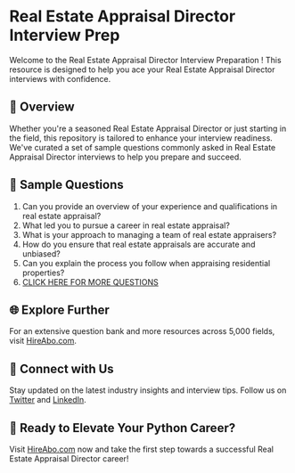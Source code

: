 # Real Estate Appraisal Director Interview Prep

Welcome to the Real Estate Appraisal Director Interview Preparation ! This resource is designed to help you ace your Real Estate Appraisal Director interviews with confidence.

## 🚀 Overview

Whether you're a seasoned Real Estate Appraisal Director or just starting in the field, this repository is tailored to enhance your interview readiness. We've curated a set of sample questions commonly asked in Real Estate Appraisal Director interviews to help you prepare and succeed.

## 📝 Sample Questions

1. Can you provide an overview of your experience and qualifications in real estate appraisal?
2. What led you to pursue a career in real estate appraisal?
3. What is your approach to managing a team of real estate appraisers?
4. How do you ensure that real estate appraisals are accurate and unbiased?
5. Can you explain the process you follow when appraising residential properties?
6. [CLICK HERE FOR MORE QUESTIONS](https://hireabo.com/job/21_2_8/Real%20Estate%20Appraisal%20Director)

## 🌐 Explore Further

For an extensive question bank and more resources across 5,000 fields, visit [HireAbo.com](https://www.hireabo.com).

## 📱 Connect with Us

Stay updated on the latest industry insights and interview tips. Follow us on [Twitter](https://twitter.com/hireabo) and [LinkedIn](https://www.linkedin.com/in/hire-abo-3609972a8/).

## 🚀 Ready to Elevate Your Python Career?

Visit [HireAbo.com](https://www.hireabo.com) now and take the first step towards a successful Real Estate Appraisal Director career!